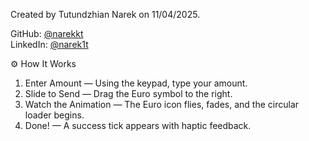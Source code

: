 Created by Tutundzhian Narek on 11/04/2025.

GitHub: [@narekkt](https://github.com/narekkt)  
LinkedIn: [@narek1t](https://linkedin.com/in/narek1t)

⚙️ How It Works

1. Enter Amount — Using the keypad, type your amount.
2. Slide to Send — Drag the Euro symbol to the right.
3. Watch the Animation — The Euro icon flies, fades, and the circular loader begins.
4. Done! — A success tick appears with haptic feedback.
